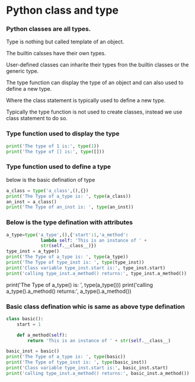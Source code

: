 # Python class and type
### Python classes are all types.

Type is nothing but called template of an object.

The builtin calsses have their own types.

User-defined classes can inharite their types
fron the builtin classes or the generic type.

The type function can display the type of an object and can also used to define a new type.

Where the class statement is typically used to define a new type.

Typically the type function is not used to create classes,
instead we use class statement to do so.


### Type function used to display the type
```python
print('The type of 1 is:', type(1))
print('The type of [] is:', type([]))
```

### Type function used to define a type
below is the basic defination of type
```python
a_class = type('a_class',(),{}) 
print('The Type of a_type is: ', type(a_class))
an_inst = a_class()
print('The Type of an_inst is: ', type(an_inst))
```

### Below is the type defination with attributes
```python
a_type=type('a_type',(),{'start':1,'a_method':
             lambda self: 'This is an instance of ' +
             str(self.__class__)})
type_inst = a_type()
print('The Type of a_type is: ', type(a_type))
print('The Type of type_inst is: ', type(type_inst))
print('Class variable type_inst.start is:', type_inst.start)
print('calling type_inst.a_method() returns:', type_inst.a_method())
```

print('The Type of a_type() is: ', type(a_type()))
print('calling a_type().a_method() returns:', a_type().a_method())

### Basic class defination whic is same as above type defination
```python
class basic():
    start = 1

    def a_method(self):
        return 'This is an instance of ' + str(self.__class__)

basic_inst = basic()
print('The Type of a_type is: ', type(basic))
print('The Type of type_inst is: ', type(basic_inst))
print('Class variable type_inst.start is:', basic_inst.start)
print('calling type_inst.a_method() returns:', basic_inst.a_method())
```


    
